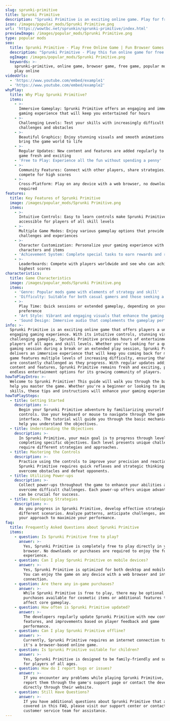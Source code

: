 ```yaml
---
slug: sprunki-primitive
title: Sprunki Primitive
description: "Sprunki Primitive is an exciting online game. Play for free directly in your browser!"
icon: /images/popular_mods/Sprunki Primitive.png
url: 'https://wowtbc.net/sprunkin/sprunki-primitive/index.html'
previewImage: /images/popular_mods/Sprunki Primitive.png
type: popular mods
seo:
  title: Sprunki Primitive - Play Free Online Game | Fun Browser Games
  description: "Sprunki Primitive - Play this fun online game for free in your browser. No download required!"
  ogImage: /images/popular_mods/Sprunki Primitive.png
  keywords: >-
    sprunki-primitive, online game, browser game, free game, popular mods game,
    play online
videoUrls:
  - 'https://www.youtube.com/embed/example1'
  - 'https://www.youtube.com/embed/example2'
whyPlay:
  title: Why Play Sprunki Primitive?
  items:
    - >-
      Immersive Gameplay: Sprunki Primitive offers an engaging and immersive
      gaming experience that will keep you entertained for hours
    - >-
      Challenging Levels: Test your skills with increasingly difficult
      challenges and obstacles
    - >-
      Beautiful Graphics: Enjoy stunning visuals and smooth animations that
      bring the game world to life
    - >-
      Regular Updates: New content and features are added regularly to keep the
      game fresh and exciting
    - 'Free to Play: Experience all the fun without spending a penny'
    - >-
      Community Features: Connect with other players, share strategies, and
      compete for high scores
    - >-
      Cross-Platform: Play on any device with a web browser, no downloads
      required
features:
  title: Key Features of Sprunki Primitive
  image: /images/popular_mods/Sprunki Primitive.png
  items:
    - >-
      Intuitive Controls: Easy to learn controls make Sprunki Primitive
      accessible for players of all skill levels
    - >-
      Multiple Game Modes: Enjoy various gameplay options that provide different
      challenges and experiences
    - >-
      Character Customization: Personalize your gaming experience with unique
      characters and items
    - 'Achievement System: Complete special tasks to earn rewards and recognition'
    - >-
      Leaderboards: Compete with players worldwide and see who can achieve the
      highest scores
characteristics:
  title: Game Characteristics
  image: /images/popular_mods/Sprunki Primitive.png
  items:
    - 'Genre: Popular mods game with elements of strategy and skill'
    - 'Difficulty: Suitable for both casual gamers and those seeking a challenge'
    - >-
      Play Time: Quick sessions or extended gameplay, depending on your
      preference
    - 'Art Style: Vibrant and engaging visuals that enhance the gaming experience'
    - 'Sound Design: Immersive audio that complements the gameplay perfectly'
info: >-
  Sprunki Primitive is an exciting online game that offers players a unique and
  engaging gaming experience. With its intuitive controls, stunning visuals, and
  challenging gameplay, Sprunki Primitive provides hours of entertainment for
  players of all ages and skill levels. Whether you're looking for a quick
  gaming session during a break or an extended play session, Sprunki Primitive
  delivers an immersive experience that will keep you coming back for more. The
  game features multiple levels of increasing difficulty, ensuring that players
  are constantly challenged as they progress. With regular updates adding new
  content and features, Sprunki Primitive remains fresh and exciting, providing
  endless entertainment options for its growing community of players.
howToPlayIntro: >-
  Welcome to Sprunki Primitive! This guide will walk you through the basics and
  help you master the game. Whether you're a beginner or looking to improve your
  skills, these tips and instructions will enhance your gaming experience.
howToPlaySteps:
  - title: Getting Started
    description: >-
      Begin your Sprunki Primitive adventure by familiarizing yourself with the
      controls. Use your keyboard or mouse to navigate through the game
      interface. The tutorial will guide you through the basic mechanics and
      help you understand the objectives.
  - title: Understanding the Objectives
    description: >-
      In Sprunki Primitive, your main goal is to progress through levels by
      completing specific objectives. Each level presents unique challenges that
      require different strategies and approaches.
  - title: Mastering the Controls
    description: >-
      Practice using the controls to improve your precision and reaction time.
      Sprunki Primitive requires quick reflexes and strategic thinking to
      overcome obstacles and defeat opponents.
  - title: Utilizing Power-ups
    description: >-
      Collect power-ups throughout the game to enhance your abilities and
      overcome difficult challenges. Each power-up offers unique advantages that
      can be crucial for success.
  - title: Developing Strategies
    description: >-
      As you progress in Sprunki Primitive, develop effective strategies for
      different scenarios. Analyze patterns, anticipate challenges, and adapt
      your approach to maximize your performance.
faq:
  title: Frequently Asked Questions about Sprunki Primitive
  items:
    - question: Is Sprunki Primitive free to play?
      answer: >-
        Yes, Sprunki Primitive is completely free to play directly in your web
        browser. No downloads or purchases are required to enjoy the full game
        experience.
    - question: Can I play Sprunki Primitive on mobile devices?
      answer: >-
        Yes, Sprunki Primitive is optimized for both desktop and mobile play.
        You can enjoy the game on any device with a web browser and internet
        connection.
    - question: Are there any in-game purchases?
      answer: >-
        While Sprunki Primitive is free to play, there may be optional in-game
        purchases available for cosmetic items or additional features that don't
        affect core gameplay.
    - question: How often is Sprunki Primitive updated?
      answer: >-
        The developers regularly update Sprunki Primitive with new content,
        features, and improvements based on player feedback and game
        performance.
    - question: Can I play Sprunki Primitive offline?
      answer: >-
        Currently, Sprunki Primitive requires an internet connection to play as
        it's a browser-based online game.
    - question: Is Sprunki Primitive suitable for children?
      answer: >-
        Yes, Sprunki Primitive is designed to be family-friendly and suitable
        for players of all ages.
    - question: How do I report bugs or issues?
      answer: >-
        If you encounter any problems while playing Sprunki Primitive, you can
        report them through the game's support page or contact the developers
        directly through their website.
    - question: Still Have Questions?
      answer: >-
        If you have additional questions about Sprunki Primitive that aren't
        covered in this FAQ, please visit our support center or contact our
        customer service team for assistance.
---
```


